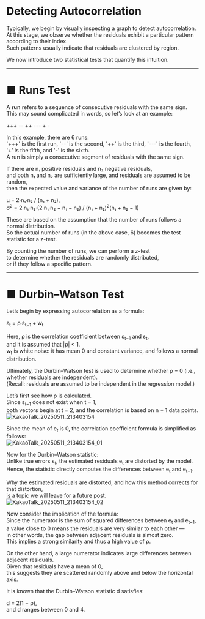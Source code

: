 # Detecting Autocorrelation

Typically, we begin by visually inspecting a graph to detect autocorrelation.  
At this stage, we observe whether the residuals exhibit a particular pattern according to their index.  
Such patterns usually indicate that residuals are clustered by region.

We now introduce two statistical tests that quantify this intuition.

---
# ■ Runs Test

A **run** refers to a sequence of consecutive residuals with the same sign.  
This may sound complicated in words, so let’s look at an example:

+++ -- ++ --- + -

In this example, there are 6 runs:  
'+++' is the first run, '--' is the second, '++' is the third, '---' is the fourth, '+' is the fifth, and '-' is the sixth.  
A run is simply a consecutive segment of residuals with the same sign.

If there are n₁ positive residuals and n₂ negative residuals,  
and both n₁ and n₂ are sufficiently large, and residuals are assumed to be random,  
then the expected value and variance of the number of runs are given by:

μ = 2·n₁·n₂ / (n₁ + n₂),  
σ<sup>2</sup> = 2·n₁·n₂·(2·n₁·n₂ − n₁ − n₂) / (n₁ + n₂)<sup>2</sup>(n₁ + n₂ − 1)

These are based on the assumption that the number of runs follows a normal distribution.  
So the actual number of runs (in the above case, 6) becomes the test statistic for a z-test.

By counting the number of runs, we can perform a z-test  
to determine whether the residuals are randomly distributed,  
or if they follow a specific pattern.

---
# ■ Durbin–Watson Test

Let’s begin by expressing autocorrelation as a formula:

ε<sub>t</sub> = ρ·ε<sub>t−1</sub> + w<sub>t</sub>

Here, ρ is the correlation coefficient between ε<sub>t−1</sub> and ε<sub>t</sub>,  
and it is assumed that |ρ| < 1.  
w<sub>t</sub> is white noise: it has mean 0 and constant variance, and follows a normal distribution.

Ultimately, the Durbin–Watson test is used to determine whether ρ = 0 (i.e., whether residuals are independent).  
(Recall: residuals are assumed to be independent in the regression model.)

Let’s first see how ρ is calculated.  
Since ε<sub>t−1</sub> does not exist when t = 1,  
both vectors begin at t = 2, and the correlation is based on n − 1 data points.  
![KakaoTalk_20250511_213403154](https://github.com/user-attachments/assets/0de1d179-2f22-4495-a275-b318a6fc4fd5)

Since the mean of e<sub>t</sub> is 0, the correlation coefficient formula is simplified as follows:  
![KakaoTalk_20250511_213403154_01](https://github.com/user-attachments/assets/9deb2272-57f8-4ab8-806e-a9485d97043d)

Now for the Durbin–Watson statistic:  
Unlike true errors ε<sub>t</sub>, the estimated residuals e<sub>t</sub> are distorted by the model.  
Hence, the statistic directly computes the differences between e<sub>t</sub> and e<sub>t−1</sub>.

Why the estimated residuals are distorted, and how this method corrects for that distortion,  
is a topic we will leave for a future post.  
![KakaoTalk_20250511_213403154_02](https://github.com/user-attachments/assets/cb067578-4a38-43a2-9415-e137dd935ea6)

Now consider the implication of the formula:  
Since the numerator is the sum of squared differences between e<sub>t</sub> and e<sub>t−1</sub>,  
a value close to 0 means the residuals are very similar to each other —  
in other words, the gap between adjacent residuals is almost zero.  
This implies a strong similarity and thus a high value of ρ.

On the other hand, a large numerator indicates large differences between adjacent residuals.  
Given that residuals have a mean of 0,  
this suggests they are scattered randomly above and below the horizontal axis.

It is known that the Durbin–Watson statistic d satisfies:

d = 2(1 − ρ),  
and d ranges between 0 and 4.
